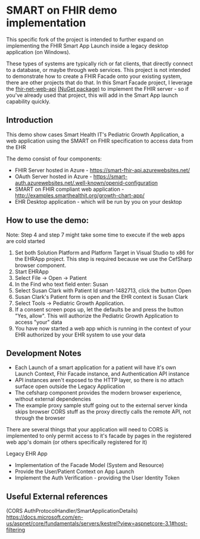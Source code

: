 # SMART on FHIR demo implementation
This specific fork of the project is intended to further expand on implementing the FHIR Smart App Launch inside a legacy desktop application (on Windows).

These types of systems are typically rich or fat clients, that directly connect to a database, or maybe through web services.
This project is not intended to demonstrate how to create a FHIR Facade onto your existing system, there are other projects that do that.
In this Smart Facade project, I leverage the [fhir-net-web-api](https://github.com/brianpos/fhir-net-web-api/tree/master-r4) [(NuGet package)](https://www.nuget.org/packages/brianpos.Fhir.R4.WebApi.Support) 
to implement the FHIR server - so if you've already used that project, this will add in the Smart App launch capability quickly.

## Introduction
This demo show cases Smart Health IT's Pediatric Growth Application, a web application using the SMART on FHIR specification to access data from the EHR

The demo consist of four components:
* FHIR Server hosted in Azure - https://smart-fhir-api.azurewebsites.net/
* OAuth Server hosted in Azure - https://smart-auth.azurewebsites.net/.well-known/openid-configuration
* SMART on FHIR compliant web application - http://examples.smarthealthit.org/growth-chart-app/
* EHR Desktop application - which will be run by you on your desktop

## How to use the demo:

Note: Step 4 and step 7 might take some time to execute if the web apps are cold started

1. Set both Solution Platform and Platform Target in Visual Studio to x86 for the EHRApp project. This step is required because we use the CefSharp browser component.
2. Start EHRApp
3. Select File -> Open -> Patient
4. In the Find who text field enter: Susan
5. Select Susan Clark with Patient Id smart-1482713, click the button Open
6. Susan Clark's Patient form is open and the EHR context is Susan Clark
7. Select Tools -> Pediatric Growth Application.
8. If a consent screen pops up, let the defaults be and press the button "Yes, allow". This will authorize the Pediatric Growth Application to access "your" data
9. You have now started a web app which is running in the context of your EHR authorized by your EHR system to use your data


## Development Notes

* Each Launch of a smart application for a patient will have it's own Launch Context, Fhir Facade instance, and Authentication API instance
* API instances aren't exposed to the HTTP layer, so there is no attach surface open outside the Legacy Application
* The cefsharp component provides the modern browser experience, without external dependencies
* The example proxy sample stuff going out to the external server kinda skips browser CORS stuff
  as the proxy directly calls the remote API, not through the browser

There are several things that your application will need to 
CORS is implemented to only permit access to it's facade by pages in the registered web app's domain (or others specifically registered for it)

Legacy EHR App
* Implementation of the Facade Model (System and Resource)
* Provide the User/Patient Context on App Launch
* Implement the Auth Verification - providing the User Identity Token

## Useful External references 

(CORS AuthProtocolHandler/SmartApplicationDetails) https://docs.microsoft.com/en-us/aspnet/core/fundamentals/servers/kestrel?view=aspnetcore-3.1#host-filtering